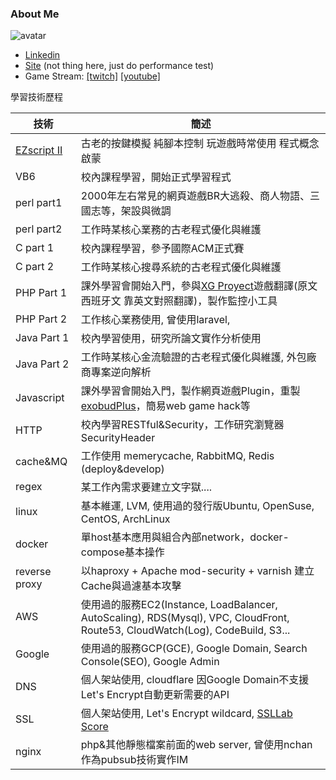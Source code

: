 ### About Me

![avatar](https://avatars1.githubusercontent.com/u/241173?s=400&u=dadf22c169e4e90d547bb12f9e90133ca68e9f78&v=4)

* [Linkedin](https://www.linkedin.com/in/lother/)
* [Site](https://lother.dev/) (not thing here, just do performance test)
* Game Stream: [[twitch]](https://www.twitch.tv/lotherex) [[youtube]](https://www.youtube.com/channel/UCWIETnLNUZvpwrmdI_632Iw)

學習技術歷程

|技術|簡述|
|----|----|
|[EZscript II](http://ezscript.seed.cx/)|古老的按鍵模擬 純腳本控制 玩遊戲時常使用 程式概念啟蒙|
|VB6|校內課程學習，開始正式學習程式|
|perl part1|2000年左右常見的網頁遊戲BR大逃殺、商人物語、三國志等，架設與微調 |
|perl part2|工作時某核心業務的古老程式優化與維護|
|C part 1|校內課程學習，參予國際ACM正式賽|
|C part 2|工作時某核心搜尋系統的古老程式優化與維護|
|PHP Part 1|課外學習會開始入門，參與[XG Proyect](http://www.xgproyect.org/)遊戲翻譯(原文西班牙文 靠英文對照翻譯)，製作監控小工具|
|PHP Part 2|工作核心業務使用, 曾使用laravel, |
|Java Part 1|校內學習使用，研究所論文實作分析使用|
|Java Part 2|工作時某核心金流驗證的古老程式優化與維護, 外包廠商專案逆向解析|
|Javascript|課外學習會開始入門，製作網頁遊戲Plugin，重製[exobudPlus](https://github.com/Lother/exobudPlus)，簡易web game hack等|
|HTTP| 校內學習RESTful&Security，工作研究瀏覽器SecurityHeader|
|cache&MQ|工作使用 memerycache, RabbitMQ, Redis (deploy&develop)|
|regex|某工作內需求要建立文字獄....|
|linux|基本維運, LVM, 使用過的發行版Ubuntu, OpenSuse, CentOS, ArchLinux|
|docker|單host基本應用與組合內部network，docker-compose基本操作|
|reverse proxy|以haproxy + Apache mod-security + varnish 建立Cache與過濾基本攻擊 |
|AWS| 使用過的服務EC2(Instance, LoadBalancer, AutoScaling), RDS(Mysql), VPC, CloudFront, Route53, CloudWatch(Log), CodeBuild, S3...|
|Google| 使用過的服務GCP(GCE), Google Domain, Search Console(SEO), Google Admin|
|DNS|個人架站使用, cloudflare 因Google Domain不支援Let's Encrypt自動更新需要的API
|SSL|個人架站使用, Let's Encrypt wildcard, [SSLLab Score](https://www.ssllabs.com/ssltest/analyze.html?d=lother.cc&hideResults=on)|
|nginx|php&其他靜態檔案前面的web server, 曾使用nchan作為pubsub技術實作IM|
